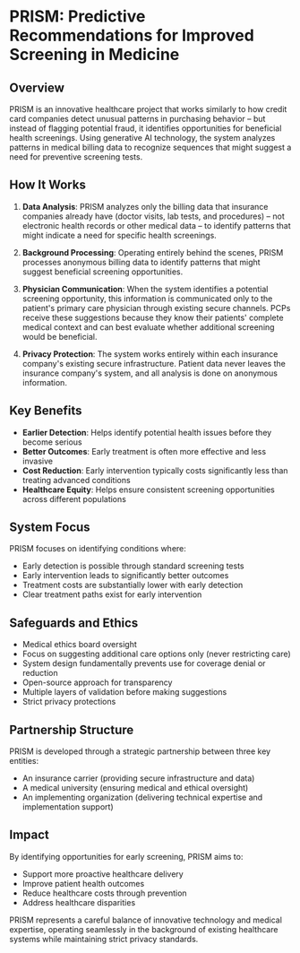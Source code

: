 # PRISM: Predictive Recommendations for Improved Screening in Medicine

## Overview

PRISM is an innovative healthcare project that works similarly to how credit card companies detect unusual patterns in purchasing behavior – but instead of flagging potential fraud, it identifies opportunities for beneficial health screenings. Using generative AI technology, the system analyzes patterns in medical billing data to recognize sequences that might suggest a need for preventive screening tests.

## How It Works

1. **Data Analysis**: PRISM analyzes only the billing data that insurance companies already have (doctor visits, lab tests, and procedures) – not electronic health records or other medical data – to identify patterns that might indicate a need for specific health screenings.

2. **Background Processing**: Operating entirely behind the scenes, PRISM processes anonymous billing data to identify patterns that might suggest beneficial screening opportunities.

3. **Physician Communication**: When the system identifies a potential screening opportunity, this information is communicated only to the patient's primary care physician through existing secure channels. PCPs receive these suggestions because they know their patients' complete medical context and can best evaluate whether additional screening would be beneficial.

4. **Privacy Protection**: The system works entirely within each insurance company's existing secure infrastructure. Patient data never leaves the insurance company's system, and all analysis is done on anonymous information.

## Key Benefits

- **Earlier Detection**: Helps identify potential health issues before they become serious
- **Better Outcomes**: Early treatment is often more effective and less invasive
- **Cost Reduction**: Early intervention typically costs significantly less than treating advanced conditions
- **Healthcare Equity**: Helps ensure consistent screening opportunities across different populations

## System Focus

PRISM focuses on identifying conditions where:
- Early detection is possible through standard screening tests
- Early intervention leads to significantly better outcomes
- Treatment costs are substantially lower with early detection
- Clear treatment paths exist for early intervention

## Safeguards and Ethics

- Medical ethics board oversight
- Focus on suggesting additional care options only (never restricting care)
- System design fundamentally prevents use for coverage denial or reduction
- Open-source approach for transparency
- Multiple layers of validation before making suggestions
- Strict privacy protections

## Partnership Structure

PRISM is developed through a strategic partnership between three key entities:
- An insurance carrier (providing secure infrastructure and data)
- A medical university (ensuring medical and ethical oversight)
- An implementing organization (delivering technical expertise and implementation support)

## Impact

By identifying opportunities for early screening, PRISM aims to:
- Support more proactive healthcare delivery
- Improve patient health outcomes
- Reduce healthcare costs through prevention
- Address healthcare disparities

PRISM represents a careful balance of innovative technology and medical expertise, operating seamlessly in the background of existing healthcare systems while maintaining strict privacy standards.